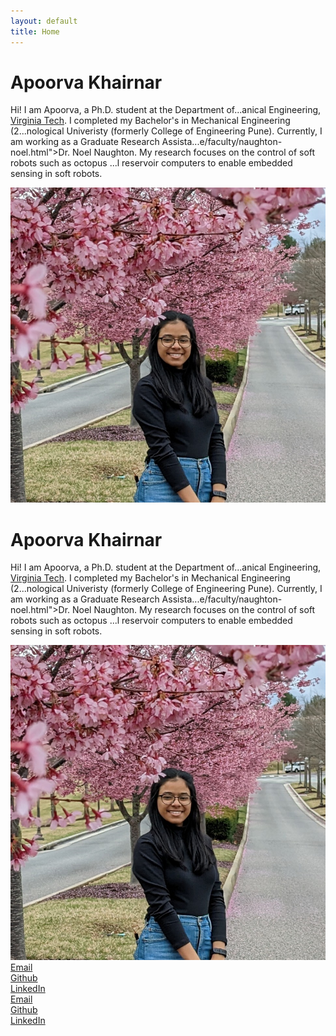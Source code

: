 ```yaml
---
layout: default
title: Home
---
```


<!-- Page content for desktop -->
<div class="content_desktop">
  <div class="about">
    <h1>Apoorva Khairnar</h1>
    <p>
      Hi! I am Apoorva, a Ph.D. student at the Department of...anical Engineering, <a href="https://vt.edu">Virginia Tech</a>. 
      I completed my Bachelor's in Mechanical Engineering (2...nological Univeristy</a> (formerly College of Engineering Pune).
      Currently, I am working as a Graduate Research Assista...e/faculty/naughton-noel.html">Dr. Noel Naughton</a>. My research
      focuses on the control of soft robots such as octopus ...l reservoir computers to enable embedded sensing in soft robots.
    </p>
  </div>
  <div class="profile-photo">
    <img src="/assets/images/apoorva2.jpg" alt="apoorvakhairnar">
  </div>
</div>

<!-- Page content for mobile -->
<div class="content_mobile">
  <div class="about">
    <h1>Apoorva Khairnar</h1>
    <p>
      Hi! I am Apoorva, a Ph.D. student at the Department of...anical Engineering, <a href="https://vt.edu">Virginia Tech</a>. 
      I completed my Bachelor's in Mechanical Engineering (2...nological Univeristy</a> (formerly College of Engineering Pune).
      Currently, I am working as a Graduate Research Assista...e/faculty/naughton-noel.html">Dr. Noel Naughton</a>. My research
      focuses on the control of soft robots such as octopus ...l reservoir computers to enable embedded sensing in soft robots.
    </p>
  </div>
  <div class="profile-photo">
    <img src="/assets/images/apoorva2.jpg" alt="apoorvakhairnar">
  </div>
</div>

<!-- Buttons for desktop -->
<div class="buttons_desktop">
  <div class="button"><a href="mailto:apoorvak@vt.edu">Email</a></div>
  <div class="button"><a href="https://github.com/apoorvakhairnar">Github</a></div>
  <div class="button"><a href="https://www.linkedin.com/in/apoorva-khairnar-6b381a1a0/">LinkedIn</a></div>
</div>

<!-- Buttons for mobile -->
<div class="buttons_mobile">
  <div class="button"><a href="mailto:apoorvak@vt.edu">Email</a></div>
  <div class="button"><a href="https://github.com/apoorvakhairnar">Github</a></div>
  <div class="button"><a href="https://www.linkedin.com/in/apoorva-khairnar-6b381a1a0/">LinkedIn</a></div>
</div>
